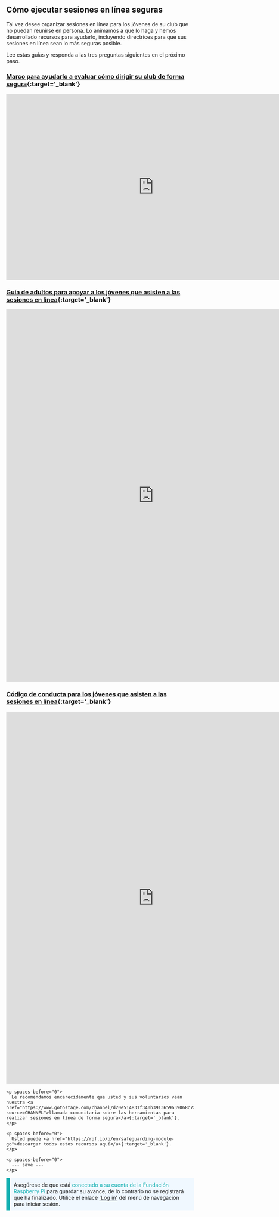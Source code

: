 ## Cómo ejecutar sesiones en línea seguras

Tal vez desee organizar sesiones en línea para los jóvenes de su club que no puedan reunirse en persona. Lo animamos a que lo haga y hemos desarrollado recursos para ayudarlo, incluyendo directrices para que sus sesiones en línea sean lo más seguras posible.

Lee estas guías y responda a las tres preguntas siguientes en el próximo paso.

### [Marco para ayudarlo a evaluar cómo dirigir su club de forma segura](https://static.raspberrypi.org/files/clubs/Code_Club_and_CoderDojo_CV_Framework.pdf){:target='_blank'}

<embed src="https://static.raspberrypi.org/files/clubs/Code_Club_and_CoderDojo_CV_Framework.pdf" width="790" height="500" 
 type="application/pdf">
  </p>

<h3 spaces-before="0">
  <a href="https://static.raspberrypi.org/files/clubs/Code_Club_and_CoderDojo_Parent_Guide_Supporting_Online_Coding_Session.pdf">Guía de adultos para apoyar a los jóvenes que asisten a las sesiones en línea</a>{:target='_blank'}
</h3>

<p spaces-before="0">

<embed src="https://static.raspberrypi.org/files/clubs/Code_Club_and_CoderDojo_Parent_Guide_Supporting_Online_Coding_Session.pdf" width="790" height="1000" 
 type="application/pdf">
    </p>

<h3 spaces-before="0">
  <a href="https://static.raspberrypi.org/files/clubs/CoderDojo_Code_Club_Online_Code_of_Behaviour_A4_DIGITAL.pdf">Código de conducta para los jóvenes que asisten a las sesiones en línea</a>{:target='_blank'}
</h3>

<p spaces-before="0">

<embed src="https://static.raspberrypi.org/files/clubs/CoderDojo_Code_Club_Online_Code_of_Behaviour_A4_DIGITAL.pdf" width="790" height="1000" 
 type="application/pdf">
    </p> 
    
    <p spaces-before="0">
      Le recomendamos encarecidamente que usted y sus voluntarios vean nuestra <a href="https://www.gotostage.com/channel/d20e514831f340b3913659639068c724/recording/92bd90b755964f49b87bfd99f9624435/watch?source=CHANNEL">llamada comunitaria sobre las herramientas para realizar sesiones en línea de forma segura</a>{:target='_blank'}.
    </p>
    
    <p spaces-before="0">
      Usted puede <a href="https://rpf.io/p/en/safeguarding-module-go">descargar todos estos recursos aquí</a>{:target='_blank'}.
    </p>
    
    <p spaces-before="0">
      --- save ---
    </p>

<p style="border-left: solid; border-width:10px; border-color: #0faeb0; background-color: aliceblue; padding: 10px;">
Asegúrese de que está <span style="color: #0faeb0">conectado a su cuenta de la Fundación Raspberry Pi</span> para guardar su avance, de lo contrario no se registrará que ha finalizado. Utilice el enlace <a href="https://my.raspberrypi.org/login">'Log in'</a> del menú de navegación para iniciar sesión.
</p>
